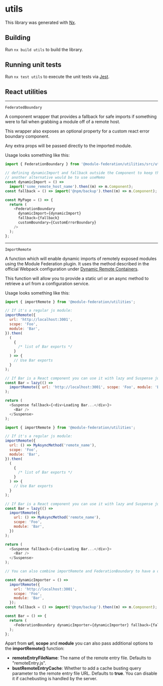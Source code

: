 # utils

This library was generated with [Nx](https://nx.dev).

## Building

Run `nx build utils` to build the library.

## Running unit tests

Run `nx test utils` to execute the unit tests via [Jest](https://jestjs.io).

## React utilities

---

`FederatedBoundary`

A component wrapper that provides a fallback for safe imports if something were to fail when grabbing a module off of a remote host.

This wrapper also exposes an optional property for a custom react error boundary component.

Any extra props will be passed directly to the imported module.

Usage looks something like this:

```js
import { FederationBoundary } from '@module-federation/utilities/src/utils/react';

// defining dynamicImport and fallback outside the Component to keep the component identity
// another alternative would be to use useMemo
const dynamicImport = () =>
  import('some_remote_host_name').then((m) => m.Component);
const fallback = () => import('@npm/backup').then((m) => m.Component);

const MyPage = () => {
  return (
    <FederationBoundary
      dynamicImport={dynamicImport}
      fallback={fallback}
      customBoundary={CustomErrorBoundary}
    />
  );
};
```

---

`ImportRemote`

A function which will enable dynamic imports of remotely exposed modules using the Module Federation plugin. It uses the method described in the official Webpack configuration under <a href="https://webpack.js.org/concepts/module-federation/#dynamic-remote-containers" target="_blank">Dynamic Remote Containers</a>.

This function will allow you to provide a static url or an async method to retrieve a url from a configuration service.

Usage looks something like this:

```js
import { importRemote } from '@module-federation/utilities';

// If it's a regular js module:
importRemote({
  url: 'http://localhost:3001',
  scope: 'Foo',
  module: 'Bar',
}).then(
  (
    {
      /* list of Bar exports */
    }
  ) => {
    // Use Bar exports
  }
);

// If Bar is a React component you can use it with lazy and Suspense just like a dynamic import:
const Bar = lazy(() =>
  importRemote({ url: 'http://localhost:3001', scope: 'Foo', module: 'Bar' })
);

return (
  <Suspense fallback={<div>Loading Bar...</div>}>
    <Bar />
  </Suspense>
);
```

```js
import { importRemote } from '@module-federation/utilities';

// If it's a regular js module:
importRemote({
  url: () => MyAsyncMethod('remote_name'),
  scope: 'Foo',
  module: 'Bar',
}).then(
  (
    {
      /* list of Bar exports */
    }
  ) => {
    // Use Bar exports
  }
);

// If Bar is a React component you can use it with lazy and Suspense just like a dynamic import:
const Bar = lazy(() =>
  importRemote({
    url: () => MyAsyncMethod('remote_name'),
    scope: 'Foo',
    module: 'Bar',
  })
);

return (
  <Suspense fallback={<div>Loading Bar...</div>}>
    <Bar />
  </Suspense>
);
```

```js
// You can also combine importRemote and FederationBoundary to have a dynamic remote URL and a fallback when there is an error on the remote

const dynamicImporter = () =>
  importRemote({
    url: 'http://localhost:3001',
    scope: 'Foo',
    module: 'Bar',
  });
const fallback = () => import('@npm/backup').then((m) => m.Component);

const Bar = () => {
  return (
    <FederationBoundary dynamicImporter={dynamicImporter} fallback={fallback} />
  );
};
```

Apart from **url**, **scope** and **module** you can also pass additional options to the **importRemote()** function:

- **remoteEntryFileName**: The name of the remote entry file. Defaults to "remoteEntry.js".
- **bustRemoteEntryCache**: Whether to add a cache busting query parameter to the remote entry file URL. Defaults to **true**. You can disable it if cachebusting is handled by the server.
